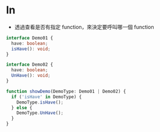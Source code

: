 # In

- 透過查看是否有指定 function，來決定要呼叫哪一個 function

```typescript
interface Demo01 {
  have: boolean;
  isHave(): void;
}

interface Demo02 {
  have: boolean;
  UnHave(): void;
}

function showDemo(DemoType: Demo01 | Demo02) {
  if ('isHave' in DemoType) {
    DemoType.isHave();
  } else {
    DemoType.UnHave();
  }
}
```
